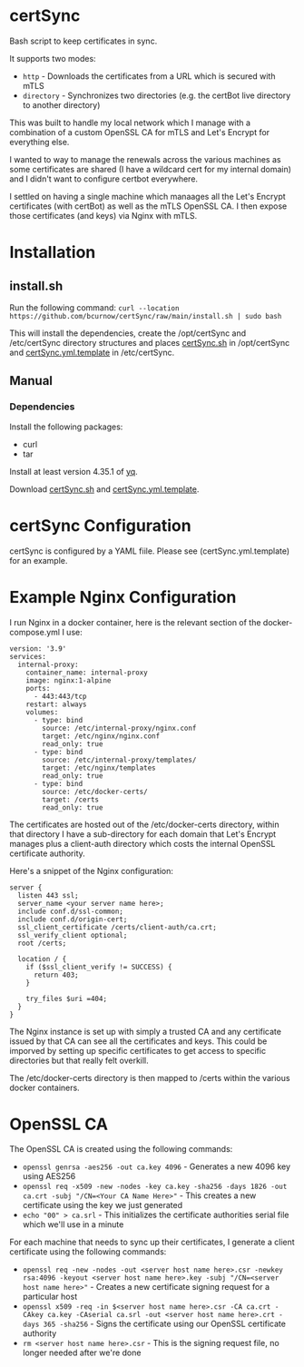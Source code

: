 # certSync
Bash script to keep certificates in sync.

It supports two modes:
- `http` - Downloads the certificates from a URL which is secured with mTLS
- `directory` - Synchronizes two directories (e.g. the certBot live directory to another directory)

This was built to handle my local network which I manage with a combination of a custom OpenSSL CA for mTLS and Let's Encrypt for everything else.

I wanted to way to manage the renewals across the various machines as some certificates are shared (I have a wildcard cert for my internal domain) and I didn't want to configure certbot everywhere.

I settled on having a single machine which manaages all the Let's Encrypt certificates (with certBot) as well as the mTLS OpenSSL CA. I then expose those certificates (and keys) via Nginx with mTLS.

# Installation

## install.sh

Run the following command: ```curl --location https://github.com/bcurnow/certSync/raw/main/install.sh | sudo bash```

This will install the dependencies, create the /opt/certSync and /etc/certSync directory structures and places [certSync.sh](certSync.sh) in /opt/certSync and [certSync.yml.template](certSync.yml.template) in /etc/certSync.

## Manual

### Dependencies

Install the following packages:
* curl
* tar

Install at least version 4.35.1 of [yq](https://github.com/mikefarah/yq).

Download [certSync.sh](certSync.sh) and [certSync.yml.template](certSync.yml.template).

# certSync Configuration

certSync is configured by a YAML fiile. Please see (certSync.yml.template) for an example.

# Example Nginx Configuration

I run Nginx in a docker container, here is the relevant section of the docker-compose.yml I use:
```
version: '3.9'
services:
  internal-proxy:
    container_name: internal-proxy
    image: nginx:1-alpine
    ports:
      - 443:443/tcp
    restart: always
    volumes:
      - type: bind
        source: /etc/internal-proxy/nginx.conf
        target: /etc/nginx/nginx.conf
        read_only: true
      - type: bind
        source: /etc/internal-proxy/templates/
        target: /etc/nginx/templates
        read_only: true
      - type: bind
        source: /etc/docker-certs/
        target: /certs
        read_only: true
```

The certificates are hosted out of the /etc/docker-certs directory, within that directory I have a sub-directory for each domain that Let's Encrypt manages plus a client-auth directory which costs the internal OpenSSL certificate authority.

Here's a snippet of the Nginx configuration:
```
server {
  listen 443 ssl;
  server_name <your server name here>;
  include conf.d/ssl-common;
  include conf.d/origin-cert;
  ssl_client_certificate /certs/client-auth/ca.crt;
  ssl_verify_client optional;
  root /certs;

  location / {
    if ($ssl_client_verify != SUCCESS) {
      return 403;
    }

    try_files $uri =404;
  }
}
```

The Nginx instance is set up with simply a trusted CA and any certificate issued by that CA can see all the certificates and keys. This could be imporved by setting up specific certificates to get access to specific directories but that really felt overkill.

The /etc/docker-certs directory is then mapped to /certs within the various docker containers.

# OpenSSL CA
The OpenSSL CA is created using the following commands:
- `openssl genrsa -aes256 -out ca.key 4096` - Generates a new 4096 key using AES256
- `openssl req -x509 -new -nodes -key ca.key -sha256 -days 1826 -out ca.crt -subj "/CN=<Your CA Name Here>"` - This creates a new certificate using the key we just generated
- `echo "00" > ca.srl` - This initializes the certificate authorities serial file which we'll use in a minute

For each machine that needs to sync up their certificates, I generate a client certificate using the following commands:
- `openssl req -new -nodes -out <server host name here>.csr -newkey rsa:4096 -keyout <server host name here>.key -subj "/CN=<server host name here>"` - Creates a new certificate signing request for a particular host
- `openssl x509 -req -in $<server host name here>.csr -CA ca.crt -CAkey ca.key -CAserial ca.srl -out <server host name here>.crt -days 365 -sha256` - Signs the certificate using our OpenSSL certificate authority
- `rm <server host name here>.csr` - This is the signing request file, no longer needed after we're done

